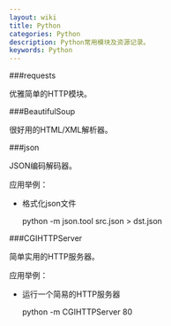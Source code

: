 ```yaml
---
layout: wiki
title: Python
categories: Python
description: Python常用模块及资源记录。
keywords: Python
---
```


###requests

优雅简单的HTTP模块。

###BeautifulSoup

很好用的HTML/XML解析器。

###json

JSON编码解码器。

应用举例：

* 格式化json文件

    python -m json.tool src.json > dst.json

###CGIHTTPServer

简单实用的HTTP服务器。

应用举例：

* 运行一个简易的HTTP服务器

    python -m CGIHTTPServer 80
